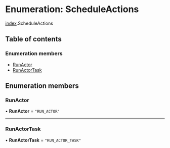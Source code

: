 # Enumeration: ScheduleActions

[index](../modules/index.md).ScheduleActions

## Table of contents

### Enumeration members

- [RunActor](index.ScheduleActions.md#runactor)
- [RunActorTask](index.ScheduleActions.md#runactortask)

## Enumeration members

### <a id="runactor" name="runactor"></a> RunActor

• **RunActor** = `"RUN_ACTOR"`

___

### <a id="runactortask" name="runactortask"></a> RunActorTask

• **RunActorTask** = `"RUN_ACTOR_TASK"`
